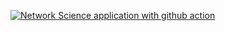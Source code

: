 [![Network Science application with github action](https://github.com/Karanm5/Network-Science/actions/workflows/main.yml/badge.svg)](https://github.com/Karanm5/Network-Science/actions/workflows/main.yml)
